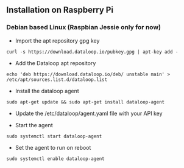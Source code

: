 ## Installation on Raspberry Pi

### Debian based Linux (Raspbian Jessie only for now)

* Import the apt repository gpg key

```
curl -s https://download.dataloop.io/pubkey.gpg | apt-key add -
```

* Add the Dataloop apt repository

```
echo 'deb https://download.dataloop.io/deb/ unstable main' > /etc/apt/sources.list.d/dataloop.list
```

* Install the dataloop agent

```
sudo apt-get update && sudo apt-get install dataloop-agent
```

* Update the /etc/dataloop/agent.yaml file with your API key

* Start the agent

```
sudo systemctl start dataloop-agent
```

* Set the agent to run on reboot

```
sudo systemctl enable dataloop-agent
```
